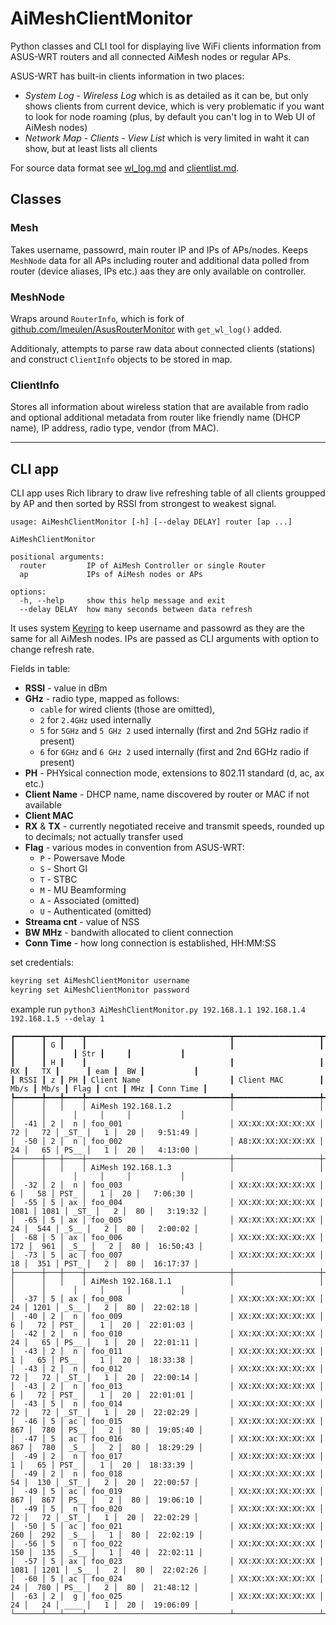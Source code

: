 # AiMeshClientMonitor

Python classes and CLI tool for displaying live WiFi clients information from ASUS-WRT routers and all connected AiMesh nodes or regular APs.

ASUS-WRT has built-in clients information in two places:

- *System Log* - *Wireless Log* which is as detailed as it can be, but only shows clients from current device, which is very problematic if you want to look for node roaming (plus, by default you can't log in to Web UI of AiMesh nodes)
- *Network Map* - *Clients* - *View List* which is very limited in waht it can show, but at least lists all clients

For source data format see [wl_log.md](./docs/wl_log.md) and [clientlist.md](./docs/clientlist.md).

## Classes

### Mesh

Takes username, passowrd, main router IP and IPs of APs/nodes. Keeps `MeshNode` data for all APs including router and additional data polled from router (device aliases, IPs etc.) aas they are only available on controller.

### MeshNode

Wraps around `RouterInfo`, which is fork of [github.com/lmeulen/AsusRouterMonitor](https://github.com/lmeulen/AsusRouterMonitor) with `get_wl_log()` added.  

Additionaly, attempts to parse raw data about connected clients (stations) and construct `ClientInfo` objects to be stored in map.

### ClientInfo

Stores all information about wireless station that are available from radio and optional additional metadata from router like friendly name (DHCP name), IP address, radio type, vendor (from MAC).

---

## CLI app

CLI app uses Rich library to draw live refreshing table of all clients groupped by AP and then sorted by RSSI from strongest to weakest signal.

```
usage: AiMeshClientMonitor [-h] [--delay DELAY] router [ap ...]

AiMeshClientMonitor

positional arguments:
  router         IP of AiMesh Controller or single Router
  ap             IPs of AiMesh nodes or APs

options:
  -h, --help     show this help message and exit
  --delay DELAY  how many seconds between data refresh
```

It uses system [Keyring](https://pypi.org/project/keyring/) to keep username and passowrd as they are the same for all AiMesh nodes. IPs are passed as CLI arguments with option to change refresh rate.

Fields in table:

- **RSSI** - value in dBm
- **GHz** - radio type, mapped as follows:
  - `cable` for wired clients (those are omitted),
  - `2` for `2.4GHz` used internally
  - `5` for `5GHz` and `5 GHz 2` used internally (first and 2nd 5GHz radio if present)
  - `6` for `6GHz` and `6 GHz 2` used internally (first and 2nd 6GHz radio if present)
- **PH** - PHYsical connection mode, extensions to 802.11 standard (d, ac, ax etc.)
- **Client Name** - DHCP name, name discovered by router or MAC if not available
- **Client MAC**
- **RX** & **TX** - currently negotiated receive and transmit speeds, rounded up to decimals; not actually transfer used
- **Flag** - various modes in convention from ASUS-WRT: 
  - `P` - Powersave Mode
  - `S` - Short GI
  - `T` - STBC
  - `M` - MU Beamforming
  - `A` - Associated (omitted)
  - `U` - Authenticated (omitted)
- **Streama cnt** - value of NSS
- **BW MHz** - bandwith allocated to client connection
- **Conn Time** - how long connection is established, HH:MM:SS

set credentials:

```bash
keyring set AiMeshClientMonitor username
keyring set AiMeshClientMonitor password
```

example run `python3 AiMeshClientMonitor.py 192.168.1.1 192.168.1.4 192.168.1.5 --delay 1`

```
┏━━━━━━┳━━━┳━━━━┳━━━━━━━━━━━━━━━━━━━━━━━━━━━━━━━━┳━━━━━━━━━━━━━━━━━━━┳━━━━━━┳━━━━━━┳━━━━━━┳━━━━━┳━━━━━┳━━━━━━━━━━━┓
┃      ┃ G ┃    ┃                                ┃                   ┃      ┃      ┃      ┃ Str ┃     ┃           ┃
┃      ┃ H ┃    ┃                                ┃                   ┃   RX ┃   TX ┃      ┃ eam ┃  BW ┃           ┃
┃ RSSI ┃ z ┃ PH ┃ Client Name                    ┃ Client MAC        ┃ Mb/s ┃ Mb/s ┃ Flag ┃ cnt ┃ MHz ┃ Conn Time ┃
┡━━━━━━╇━━━╇━━━━╇━━━━━━━━━━━━━━━━━━━━━━━━━━━━━━━━╇━━━━━━━━━━━━━━━━━━━╇━━━━━━╇━━━━━━╇━━━━━━╇━━━━━╇━━━━━╇━━━━━━━━━━━┩
│      │   │    │ AiMesh 192.168.1.2             │                   │      │      │      │     │     │           │
│  -41 │ 2 │  n │ foo_001                        │ XX:XX:XX:XX:XX:XX │   72 │   72 │ _ST_ │   1 │  20 │   9:51:49 │
│  -50 │ 2 │  n │ foo_002                        │ A8:XX:XX:XX:XX:XX │   24 │   65 │ PS__ │   1 │  20 │   4:13:00 │
├──────┼───┼────┼────────────────────────────────┼───────────────────┼──────┼──────┼──────┼─────┼─────┼───────────┤
│      │   │    │ AiMesh 192.168.1.3             │                   │      │      │      │     │     │           │
│  -32 │ 2 │  n │ foo_003                        │ XX:XX:XX:XX:XX:XX │    6 │   58 │ PST_ │   1 │  20 │   7:06:30 │
│  -55 │ 5 │ ax │ foo_004                        │ XX:XX:XX:XX:XX:XX │ 1081 │ 1081 │ _ST_ │   2 │  80 │   3:19:32 │
│  -65 │ 5 │ ax │ foo_005                        │ XX:XX:XX:XX:XX:XX │   24 │  544 │ _S__ │   2 │  80 │   2:00:02 │
│  -68 │ 5 │ ax │ foo_006                        │ XX:XX:XX:XX:XX:XX │  172 │  961 │ _S__ │   2 │  80 │  16:50:43 │
│  -73 │ 5 │ ac │ foo_007                        │ XX:XX:XX:XX:XX:XX │   18 │  351 │ PST_ │   2 │  80 │  16:17:37 │
├──────┼───┼────┼────────────────────────────────┼───────────────────┼──────┼──────┼──────┼─────┼─────┼───────────┤
│      │   │    │ AiMesh 192.168.1.1             │                   │      │      │      │     │     │           │
│  -37 │ 5 │ ax │ foo_008                        │ XX:XX:XX:XX:XX:XX │   24 │ 1201 │ _S__ │   2 │  80 │  22:02:18 │
│  -40 │ 2 │  n │ foo_009                        │ XX:XX:XX:XX:XX:XX │    6 │   72 │ PST_ │   1 │  20 │  22:01:03 │
│  -42 │ 2 │  n │ foo_010                        │ XX:XX:XX:XX:XX:XX │   24 │   65 │ PS__ │   1 │  20 │  22:01:11 │
│  -43 │ 2 │  n │ foo_011                        │ XX:XX:XX:XX:XX:XX │    1 │   65 │ PS__ │   1 │  20 │  18:33:38 │
│  -43 │ 2 │  n │ foo_012                        │ XX:XX:XX:XX:XX:XX │   72 │   72 │ _ST_ │   1 │  20 │  22:00:14 │
│  -43 │ 2 │  n │ foo_013                        │ XX:XX:XX:XX:XX:XX │    6 │   72 │ PST_ │   1 │  20 │  22:01:01 │
│  -43 │ 5 │  n │ foo_014                        │ XX:XX:XX:XX:XX:XX │   72 │   72 │ _ST_ │   1 │  20 │  22:02:29 │
│  -46 │ 5 │ ac │ foo_015                        │ XX:XX:XX:XX:XX:XX │  867 │  780 │ PS__ │   2 │  80 │  19:05:40 │
│  -47 │ 5 │ ac │ foo_016                        │ XX:XX:XX:XX:XX:XX │  867 │  780 │ _S__ │   2 │  80 │  18:29:29 │
│  -49 │ 2 │  n │ foo_017                        │ XX:XX:XX:XX:XX:XX │    1 │   65 │ PST_ │   1 │  20 │  18:33:39 │
│  -49 │ 2 │  n │ foo_018                        │ XX:XX:XX:XX:XX:XX │   54 │  130 │ _ST_ │   2 │  20 │  22:00:57 │
│  -49 │ 5 │ ac │ foo_019                        │ XX:XX:XX:XX:XX:XX │  867 │  867 │ PS__ │   2 │  80 │  19:06:10 │
│  -49 │ 5 │  n │ foo_020                        │ XX:XX:XX:XX:XX:XX │   72 │   72 │ _ST_ │   1 │  20 │  22:02:29 │
│  -50 │ 5 │ ac │ foo_021                        │ XX:XX:XX:XX:XX:XX │  260 │  292 │ _S__ │   1 │  80 │  22:02:19 │
│  -56 │ 5 │  n │ foo_022                        │ XX:XX:XX:XX:XX:XX │  150 │  135 │ _S__ │   1 │  40 │  22:02:11 │
│  -57 │ 5 │ ax │ foo_023                        │ XX:XX:XX:XX:XX:XX │ 1081 │ 1201 │ _S__ │   2 │  80 │  22:02:26 │
│  -60 │ 5 │ ac │ foo_024                        │ XX:XX:XX:XX:XX:XX │   24 │  780 │ PS__ │   2 │  80 │  21:48:12 │
│  -63 │ 2 │  g │ foo_025                        │ XX:XX:XX:XX:XX:XX │   24 │   24 │ ____ │   1 │  20 │  19:06:09 │
└──────┴───┴────┴────────────────────────────────┴───────────────────┴──────┴──────┴──────┴─────┴─────┴───────────┘
```
